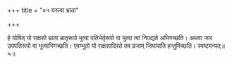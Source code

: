 +++
title = "०५ यस्त्वा भ्राता"

+++

हे योषित् यो राक्षसो भ्राता भ्रातृरूपो भुत्वा पतिर्भर्तृरूपो वा भुत्वा त्वां निपद्यते अभिगच्छति। अथवा जार उपपतिरूपो वा भूत्वाभिगच्छति। एवम्भूतो यो राक्षसादिस्ते तव प्रजाम् जिघांसति हन्तुमिच्छति। स्पष्टमन्यत्॥५॥